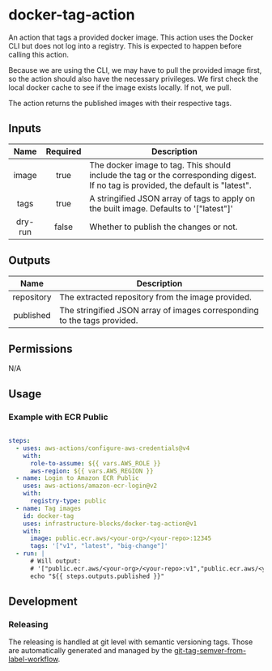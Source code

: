 # docker-tag-action

An action that tags a provided docker image. This action uses the Docker CLI but does not log into a registry.
This is expected to happen before calling this action.

Because we are using the CLI, we may have to pull the provided image first, so the action should also have the
necessary privileges. We first check the local docker cache to see if the image exists locally. If not, we pull.

The action returns the published images with their respective tags.

## Inputs

|  Name   | Required | Description                                                                                                                       |
|:-------:|:--------:|-----------------------------------------------------------------------------------------------------------------------------------|
|  image  |   true   | The docker image to tag. This should include the tag or the corresponding digest. If no tag is provided, the default is "latest". |
|  tags   |   true   | A stringified JSON array of tags to apply on the built image. Defaults to '["latest"]'                                            |
| dry-run |  false   | Whether to publish the changes or not.                                                                                            |

## Outputs

|    Name    | Description                                                              |
|:----------:|--------------------------------------------------------------------------|
| repository | The extracted repository from the image provided.                        |
| published  | The stringified JSON array of images corresponding to the tags provided. |

## Permissions

N/A

## Usage

### Example with ECR Public
```yaml

steps:
  - uses: aws-actions/configure-aws-credentials@v4
    with:
      role-to-assume: ${{ vars.AWS_ROLE }}
      aws-region: ${{ vars.AWS_REGION }}
  - name: Login to Amazon ECR Public
    uses: aws-actions/amazon-ecr-login@v2
    with:
      registry-type: public
  - name: Tag images
    id: docker-tag
    uses: infrastructure-blocks/docker-tag-action@v1
    with:
      image: public.ecr.aws/<your-org>/<your-repo>:12345
      tags: '["v1", "latest", "big-change"]'
  - run: |
      # Will output: 
      # '["public.ecr.aws/<your-org>/<your-repo>:v1","public.ecr.aws/<your-org>/<your-repo>:latest","public.ecr.aws/<your-org>/<your-repo>:big-change"]'
      echo "${{ steps.outputs.published }}"
```

## Development

### Releasing

The releasing is handled at git level with semantic versioning tags. Those are automatically generated and managed
by the [git-tag-semver-from-label-workflow](https://github.com/infrastructure-blocks/git-tag-semver-from-label-workflow).
